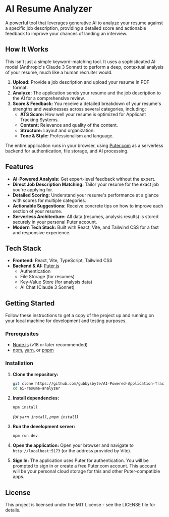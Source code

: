 # AI Resume Analyzer

A powerful tool that leverages generative AI to analyze your resume against a specific job description, providing a detailed score and actionable feedback to improve your chances of landing an interview.


## How It Works

This isn't just a simple keyword-matching tool. It uses a sophisticated AI model (Anthropic's Claude 3 Sonnet) to perform a deep, contextual analysis of your resume, much like a human recruiter would.

1.  **Upload:** Provide a job description and upload your resume in PDF format.
2.  **Analyze:** The application sends your resume and the job description to the AI for a comprehensive review.
3.  **Score & Feedback:** You receive a detailed breakdown of your resume's strengths and weaknesses across several categories, including:
    *   **ATS Score:** How well your resume is optimized for Applicant Tracking Systems.
    *   **Content:** Relevance and quality of the content.
    *   **Structure:** Layout and organization.
    *   **Tone & Style:** Professionalism and language.

The entire application runs in your browser, using [Puter.com](https://puter.com) as a serverless backend for authentication, file storage, and AI processing.

## Features

- **AI-Powered Analysis:** Get expert-level feedback without the expert.
- **Direct Job Description Matching:** Tailor your resume for the exact job you're applying for.
- **Detailed Scoring:** Understand your resume's performance at a glance with scores for multiple categories.
- **Actionable Suggestions:** Receive concrete tips on how to improve each section of your resume.
- **Serverless Architecture:** All data (resumes, analysis results) is stored securely in your personal Puter account.
- **Modern Tech Stack:** Built with React, Vite, and Tailwind CSS for a fast and responsive experience.

## Tech Stack

- **Frontend:** React, Vite, TypeScript, Tailwind CSS
- **Backend & AI:** [Puter.js](https://puter.com)
  - Authentication
  - File Storage (for resumes)
  - Key-Value Store (for analysis data)
  - AI Chat (Claude 3 Sonnet)

## Getting Started

Follow these instructions to get a copy of the project up and running on your local machine for development and testing purposes.

### Prerequisites

- [Node.js](https://nodejs.org/) (v18 or later recommended)
- [npm](https://www.npmjs.com/), [yarn](https://yarnpkg.com/), or [pnpm](https://pnpm.io/)

### Installation

1.  **Clone the repository:**
    ```sh
    git clone https://github.com/gubbysbyte/AI-Powered-Application-Tracker.git
    cd ai-resume-analyzer
    ```

2.  **Install dependencies:**
    ```sh
    npm install
    ```
    *(or `yarn install`, `pnpm install`)*

3.  **Run the development server:**
    ```sh
    npm run dev
    ```

4.  **Open the application:**
    Open your browser and navigate to `http://localhost:5173` (or the address provided by Vite).

5.  **Sign In:**
    The application uses Puter for authentication. You will be prompted to sign in or create a free Puter.com account. This account will be your personal cloud storage for this and other Puter-compatible apps.

## License

This project is licensed under the MIT License - see the LICENSE file for details.